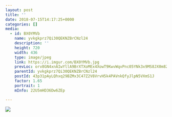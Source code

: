 ```yaml
---
layout: post
title: '' 
date: 2018-07-15T14:17:25+0000 
categories: [] 
media:
  - id: BX0YMVb
    name: yvkgkprz7Qi30QEKNZBrCNzl24
    description: ''   
    height: 720
    width: 436
    type: image/jpeg
    link: https://i.imgur.com/BX0YMVb.jpg
    prevLoc: orv8GN4xnAIwYllA9BrXTXoMEx4XowT9KwvWqvPnc05YNk3x9MS8JX0m8Z8BIzwkGY3qmnFry1M9Rp0QsZgonj99RmIKz3Pw5jRZIlr8VAk1X5INvL7X493wCZQW54G0R8uy89YQnq3Ofr7KqJ4R7luK5B19jkRLu7pwJRPPlYfE4yRPkggOc6WvqA6v0WS10KDEP04pSzM2OEREWAfDovMLL7AXugqoM2Kk6QtNXB8lAGOEsrAzn04z3OI4q2E9myzx
    parentId: yvkgkprz7Qi30QEKNZBrCNzl24
    postId: 43p31pAyLQhxq29BZMx3C47Z2V8VrvH5k4PAVnkQfyJlpN5VXmS1J
    factor: 1.65
    portrait: 1
    mInfo: 22U5mHD36Dw6ZEp

---
```





[//]: #media:  
<a href="https://i.imgur.com/BX0YMVb.jpg"><img class="postImage" src="https://i.imgur.com/BX0YMVbh.jpg" />  
</a>   
